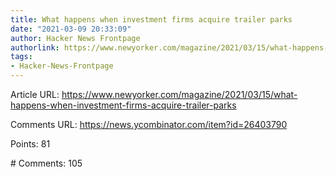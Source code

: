 ```yaml
---
title: What happens when investment firms acquire trailer parks
date: "2021-03-09 20:33:09"
author: Hacker News Frontpage
authorlink: https://www.newyorker.com/magazine/2021/03/15/what-happens-when-investment-firms-acquire-trailer-parks
tags:
- Hacker-News-Frontpage
---
```


<p>Article URL: <a href="https://www.newyorker.com/magazine/2021/03/15/what-happens-when-investment-firms-acquire-trailer-parks">https://www.newyorker.com/magazine/2021/03/15/what-happens-when-investment-firms-acquire-trailer-parks</a></p>
<p>Comments URL: <a href="https://news.ycombinator.com/item?id=26403790">https://news.ycombinator.com/item?id=26403790</a></p>
<p>Points: 81</p>
<p># Comments: 105</p>

